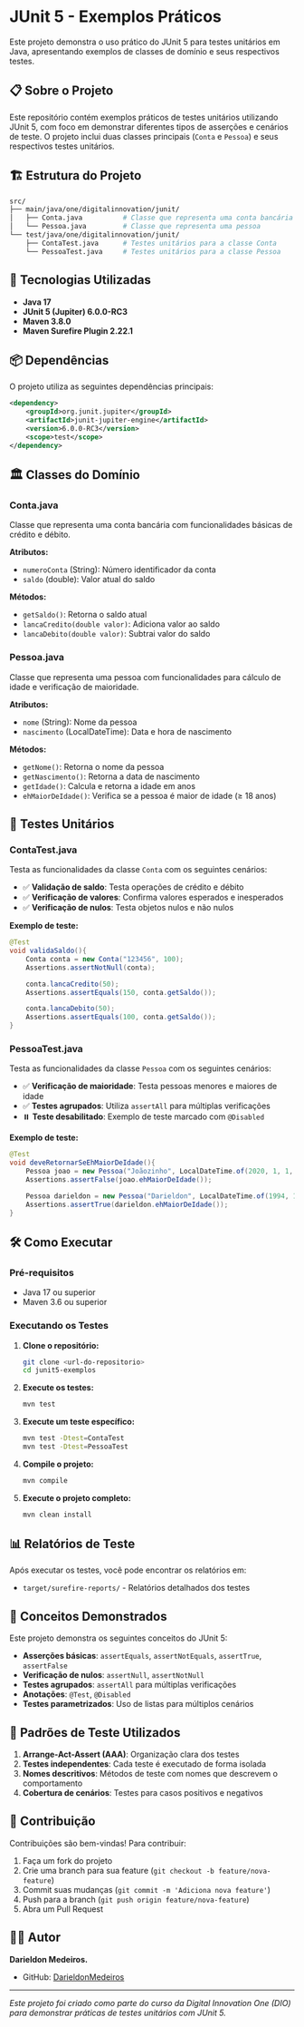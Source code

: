 # JUnit 5 - Exemplos Práticos

Este projeto demonstra o uso prático do JUnit 5 para testes unitários em Java, apresentando exemplos de classes de domínio e seus respectivos testes.

## 📋 Sobre o Projeto

Este repositório contém exemplos práticos de testes unitários utilizando JUnit 5, com foco em demonstrar diferentes tipos de asserções e cenários de teste. O projeto inclui duas classes principais (`Conta` e `Pessoa`) e seus respectivos testes unitários.

## 🏗️ Estrutura do Projeto

```bash
src/
├── main/java/one/digitalinnovation/junit/
│   ├── Conta.java          # Classe que representa uma conta bancária
│   └── Pessoa.java         # Classe que representa uma pessoa
└── test/java/one/digitalinnovation/junit/
    ├── ContaTest.java      # Testes unitários para a classe Conta
    └── PessoaTest.java     # Testes unitários para a classe Pessoa
```

## 🚀 Tecnologias Utilizadas

- **Java 17**
- **JUnit 5 (Jupiter) 6.0.0-RC3**
- **Maven 3.8.0**
- **Maven Surefire Plugin 2.22.1**

## 📦 Dependências

O projeto utiliza as seguintes dependências principais:

```xml
<dependency>
    <groupId>org.junit.jupiter</groupId>
    <artifactId>junit-jupiter-engine</artifactId>
    <version>6.0.0-RC3</version>
    <scope>test</scope>
</dependency>
```

## 🏛️ Classes do Domínio

### Conta.java

Classe que representa uma conta bancária com funcionalidades básicas de crédito e débito.

**Atributos:**

- `numeroConta` (String): Número identificador da conta
- `saldo` (double): Valor atual do saldo

**Métodos:**

- `getSaldo()`: Retorna o saldo atual
- `lancaCredito(double valor)`: Adiciona valor ao saldo
- `lancaDebito(double valor)`: Subtrai valor do saldo

### Pessoa.java

Classe que representa uma pessoa com funcionalidades para cálculo de idade e verificação de maioridade.

**Atributos:**

- `nome` (String): Nome da pessoa
- `nascimento` (LocalDateTime): Data e hora de nascimento

**Métodos:**

- `getNome()`: Retorna o nome da pessoa
- `getNascimento()`: Retorna a data de nascimento
- `getIdade()`: Calcula e retorna a idade em anos
- `ehMaiorDeIdade()`: Verifica se a pessoa é maior de idade (≥ 18 anos)

## 🧪 Testes Unitários

### ContaTest.java

Testa as funcionalidades da classe `Conta` com os seguintes cenários:

- ✅ **Validação de saldo**: Testa operações de crédito e débito
- ✅ **Verificação de valores**: Confirma valores esperados e inesperados
- ✅ **Verificação de nulos**: Testa objetos nulos e não nulos

**Exemplo de teste:**

```java
@Test
void validaSaldo(){
    Conta conta = new Conta("123456", 100);
    Assertions.assertNotNull(conta);

    conta.lancaCredito(50);
    Assertions.assertEquals(150, conta.getSaldo());

    conta.lancaDebito(50);
    Assertions.assertEquals(100, conta.getSaldo());
}
```

### PessoaTest.java

Testa as funcionalidades da classe `Pessoa` com os seguintes cenários:

- ✅ **Verificação de maioridade**: Testa pessoas menores e maiores de idade
- ✅ **Testes agrupados**: Utiliza `assertAll` para múltiplas verificações
- ⏸️ **Teste desabilitado**: Exemplo de teste marcado com `@Disabled`

**Exemplo de teste:**

```java
@Test
void deveRetornarSeEhMaiorDeIdade(){
    Pessoa joao = new Pessoa("Joãozinho", LocalDateTime.of(2020, 1, 1, 15, 0));
    Assertions.assertFalse(joao.ehMaiorDeIdade());

    Pessoa darieldon = new Pessoa("Darieldon", LocalDateTime.of(1994, 11, 9, 12, 50));
    Assertions.assertTrue(darieldon.ehMaiorDeIdade());
}
```

## 🛠️ Como Executar

### Pré-requisitos

- Java 17 ou superior
- Maven 3.6 ou superior

### Executando os Testes

1. **Clone o repositório:**

   ```bash
   git clone <url-do-repositorio>
   cd junit5-exemplos
   ```

2. **Execute os testes:**

   ```bash
   mvn test
   ```

3. **Execute um teste específico:**

   ```bash
   mvn test -Dtest=ContaTest
   mvn test -Dtest=PessoaTest
   ```

4. **Compile o projeto:**

   ```bash
   mvn compile
   ```

5. **Execute o projeto completo:**

   ```bash
   mvn clean install
   ```

## 📊 Relatórios de Teste

Após executar os testes, você pode encontrar os relatórios em:

- `target/surefire-reports/` - Relatórios detalhados dos testes

## 🎯 Conceitos Demonstrados

Este projeto demonstra os seguintes conceitos do JUnit 5:

- **Asserções básicas**: `assertEquals`, `assertNotEquals`, `assertTrue`, `assertFalse`
- **Verificação de nulos**: `assertNull`, `assertNotNull`
- **Testes agrupados**: `assertAll` para múltiplas verificações
- **Anotações**: `@Test`, `@Disabled`
- **Testes parametrizados**: Uso de listas para múltiplos cenários

## 📝 Padrões de Teste Utilizados

1. **Arrange-Act-Assert (AAA)**: Organização clara dos testes
2. **Testes independentes**: Cada teste é executado de forma isolada
3. **Nomes descritivos**: Métodos de teste com nomes que descrevem o comportamento
4. **Cobertura de cenários**: Testes para casos positivos e negativos

## 🤝 Contribuição

Contribuições são bem-vindas! Para contribuir:

1. Faça um fork do projeto
2. Crie uma branch para sua feature (`git checkout -b feature/nova-feature`)
3. Commit suas mudanças (`git commit -m 'Adiciona nova feature'`)
4. Push para a branch (`git push origin feature/nova-feature`)
5. Abra um Pull Request

## 👨‍💻 Autor

**Darieldon Medeiros.**

- GitHub: [DarieldonMedeiros](https://github.com/darieldonmedeiros)

---

_Este projeto foi criado como parte do curso da Digital Innovation One (DIO) para demonstrar práticas de testes unitários com JUnit 5._
